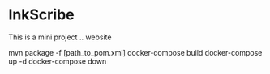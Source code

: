 # InkScribe

This is a mini project .. website

mvn package -f [path_to_pom.xml]
docker-compose build
docker-compose up -d
docker-compose down
